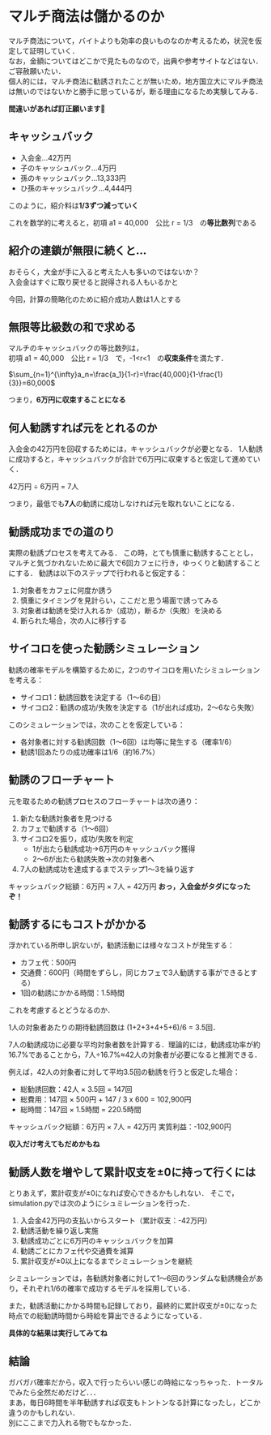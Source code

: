 # マルチ商法は儲かるのか
マルチ商法について，バイトよりも効率の良いものなのか考えるため，状況を仮定して証明していく．  
なお，金額についてはどこかで見たものなので，出典や参考サイトなどはない．ご容赦願いたい．  
個人的には，マルチ商法に勧誘されたことが無いため，地方国立大にマルチ商法は無いのではないかと勝手に思っているが，断る理由になるため実験してみる．　　

**間違いがあれば訂正願います🙇**

## キャッシュバック
* 入会金...42万円
* 子のキャッシュバック...4万円
* 孫のキャッシュバック...13,333円
* ひ孫のキャッシュバック...4,444円

このように，紹介料は**1/3ずつ減っていく**

これを数学的に考えると，初項 a1 = 40,000　公比 r = 1/3　の**等比数列**である  

## 紹介の連鎖が無限に続くと...
おそらく，大金が手に入ると考えた人も多いのではないか？  
入会金はすぐに取り戻せると説得される人もいるかと

今回，計算の簡略化のために紹介成功人数は1人とする  

## 無限等比級数の和で求める
マルチのキャッシュバックの等比数列は，  
初項 a1 = 40,000　公比 r = 1/3　で，-1<r<1　の**収束条件**を満たす．  

$\sum_{n=1}^{\infty}a_n=\frac{a_1}{1-r}=\frac{40,000}{1-\frac{1}{3}}=60,000$

つまり，**6万円に収束することになる**

## 何人勧誘すれば元をとれるのか

入会金の42万円を回収するためには，キャッシュバックが必要となる．
1人勧誘に成功すると，キャッシュバックが合計で6万円に収束すると仮定して進めていく．

42万円 ÷ 6万円 = 7人

つまり，最低でも**7人**の勧誘に成功しなければ元を取れないことになる．

## 勧誘成功までの道のり
実際の勧誘プロセスを考えてみる．
この時，とても慎重に勧誘することとし，マルチと気づかれないために最大で6回カフェに行き，ゆっくりと勧誘することにする．
勧誘は以下のステップで行われると仮定する：

1. 対象者をカフェに何度か誘う
2. 慎重にタイミングを見計らい，ここだと思う場面で誘ってみる
3. 対象者は勧誘を受け入れるか（成功），断るか（失敗）を決める
4. 断られた場合，次の人に移行する

## サイコロを使った勧誘シミュレーション
勧誘の確率モデルを構築するために，2つのサイコロを用いたシミュレーションを考える：

- サイコロ1：勧誘回数を決定する（1～6の目）
- サイコロ2：勧誘の成功/失敗を決定する（1が出れば成功，2～6なら失敗）

このシミュレーションでは，次のことを仮定している：
- 各対象者に対する勧誘回数（1～6回）は均等に発生する（確率1/6）
- 勧誘1回あたりの成功確率は1/6（約16.7%）

## 勧誘のフローチャート
元を取るための勧誘プロセスのフローチャートは次の通り：

1. 新たな勧誘対象者を見つける
2. カフェで勧誘する（1～6回）
3. サイコロ2を振り，成功/失敗を判定
   - 1が出たら勧誘成功→6万円のキャッシュバック獲得
   - 2～6が出たら勧誘失敗→次の対象者へ
4. 7人の勧誘成功を達成するまでステップ1～3を繰り返す

キャッシュバック総額：6万円 × 7人 = 42万円
**おっ，入会金がタダになったぞ！**

## 勧誘するにもコストがかかる

浮かれている所申し訳ないが，勧誘活動には様々なコストが発生する：

- カフェ代：500円
- 交通費：600円（時間をずらし，同じカフェで3人勧誘する事ができるとする）
- 1回の勧誘にかかる時間：1.5時間

これを考慮するとどうなるのか．

1人の対象者あたりの期待勧誘回数は (1+2+3+4+5+6)/6 = 3.5回．

7人の勧誘成功に必要な平均対象者数を計算する．理論的には，勧誘成功率が約16.7%であることから，7人÷16.7%≈42人の対象者が必要になると推測できる．

例えば，42人の対象者に対して平均3.5回の勧誘を行うと仮定した場合：
- 総勧誘回数：42人 × 3.5回 = 147回
- 総費用：147回 × 500円 + 147 / 3 x 600 = 102,900円
- 総時間：147回 × 1.5時間 = 220.5時間

キャッシュバック総額：6万円 × 7人 = 42万円
実質利益：-102,900円

**収入だけ考えてもだめかもね**

## 勧誘人数を増やして累計収支を±0に持って行くには

とりあえず，累計収支が±0になれば安心できるかもしれない．
そこで，simulation.pyでは次のようにシュミレーションを行った．

1. 入会金42万円の支払いからスタート（累計収支：-42万円）
2. 勧誘活動を繰り返し実施
3. 勧誘成功ごとに6万円のキャッシュバックを加算
4. 勧誘ごとにカフェ代や交通費を減算
5. 累計収支が±0以上になるまでシミュレーションを継続

シミュレーションでは，各勧誘対象者に対して1〜6回のランダムな勧誘機会があり，それぞれ1/6の確率で成功するモデルを採用している．

また，勧誘活動にかかる時間も記録しており，最終的に累計収支が±0になった時点での総勧誘時間から時給を算出できるようになっている．

**具体的な結果は実行してみてね**

## 結論
ガバガバ確率だから，収入で行ったらいい感じの時給になっちゃった．トータルでみたら全然だめだけど．．．  
まあ，毎日6時間を半年勧誘すれば収支もトントンなる計算になったし，どこか違うのかもしれない．  
別にここまで力入れる物でもなかった．
